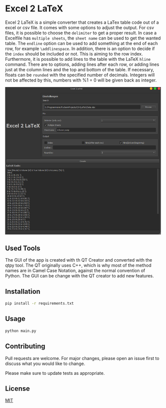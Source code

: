 # Excel 2 LaTeX

Excel 2 LaTeX is a simple converter that creates a LaTex table code out of a excel or csv file. It comes with some options
to adjust the output. For csv files, it is possible to choose the `delimiter` to get a proper result. In case a Excelfile
has `multiple sheets`, the `sheet name` can be used to get the wanted table.  The `endline` option can be used to add something at the end of each row, for example `\addlinespace`.
In addition, there is an option to decide if the `index` should be included or not. This is aiming to the row index.
Furthermore, it is possible to add lines to the table with the LaTeX `hline` command. There are to options, adding lines after each row, or adding lines just at the column lines and the 
top and bottom of the table. If necessary, floats can be `rounded` with the specified number of decimals. Integers will not be
affected by this, numbers with %1 = 0 will be given back as integer.

![img.png](img.png)
## Used Tools

The GUI of the app is created with th QT Creator and converted with the qtpy tool. The QT originally uses C++, which is why
most of the method names are in Camel Case Notation, against the normal convention of Python.
The GUI can be change with the QT creator to add new features.

## Installation



```bash
pip install -r requirements.txt
```

## Usage

```python
python main.py
```
## Contributing
Pull requests are welcome. For major changes, please open an issue first to discuss what you would like to change.

Please make sure to update tests as appropriate.

## License
[MIT](https://www.gnu.org/licenses/why-not-lgpl.html)

